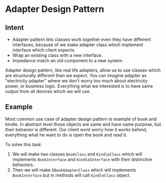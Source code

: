 # Adapter Design Pattern

## Intent

- Adapter pattern lets classes work together even they have different interfaces, because of we make adapter class which implement interface which client expects.
- Wrap an existing class with a new interface.
- Impedance match an old component to a new system

Adapter design pattern, like real life adapters, allow us to use classes which are structurally different than we expect. You can imagine adapter as "electricity adapter" where we don't worry too much about electricity power, or business logic. Everything what we interested is to have same output from all devices which we will use. 

## Example

Most common use case of adapter design pattern is example of book and kindle.  In abstract level those objects are same and have same purpose, but their behavior is different. Our client wont worry how it works behind, everything what he want to do is open the book and read it. 

To solve this task: 
 1. We will make two classes `BookClass` and `KindleClass` which will implements `BookInterface` and `KindleInterface` with their distinctive behaviors.        
 2. Then we will make `EBookAdapterClass` which will implements `BookInterface` but in methods will call `KindleClass` object.  